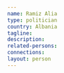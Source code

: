 ```yaml
---
name: Ramiz Alia
type: politician
country: Albania
tagline:
description:
related-persons:
connections:
layout: person
---
```

